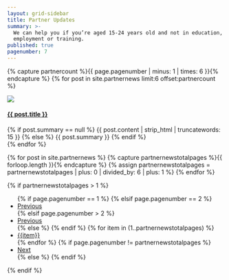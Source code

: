 ```yaml
---
layout: grid-sidebar
title: Partner Updates
summary: >-
  We can help you if you’re aged 15-24 years old and not in education,
  employment or training.
published: true
pagenumber: 7
---
```


{% capture partnercount %}{{ page.pagenumber | minus: 1 | times: 6 }}{% endcapture %}
{% for post in site.partnernews limit:6 offset:partnercount %}
<div class="teaser-wrapper">
	<div class="teaser">
 <a href="{{ site.baseurl }}{{ post.url }}"><img src="{{ post.thumbnail-image }}"></a>
  <h4><a href="{{ site.baseurl }}{{ post.url }}">{{ post.title }}</a></h4>
  <div class="content">
	{% if post.summary == null %}
    {{ post.content | strip_html | truncatewords: 15 }}
	{% else %}
	{{ post.summary }}
	{% endif %}
  </div>
</div>
</div>
{% endfor %}

{% for post in site.partnernews %}
{% capture partnernewstotalpages %}{{ forloop.length }}{% endcapture %}
{% assign partnernewstotalpages = partnernewstotalpages | plus: 0 | divided_by: 6 | plus: 1 %}
{% endfor %}

{% if partnernewstotalpages > 1 %}
<div class="pagination">
  <ul>
  {% if page.pagenumber == 1 %}
  {% elsif page.pagenumber == 2 %}
    <li><a href="{{ site.baseurl }}/partners/" class="previous">Previous</a></li>
  {% elsif page.pagenumber > 2 %}
    <li><a href="{{ site.baseurl }}/partners/{{ page.pagenumber | minus: 1 }}" class="previous">Previous</a></li>
  {% else %}
  {% endif %}
  {% for item in (1..partnernewstotalpages) %}
  <li><a {% if page.pagenumber == item %}class="active" href="#"{% else %} href="{% if item !=1 %}{{ site.baseurl }}/partners/{{ item }}{% else %}{{ site.baseurl }}/partners/{% endif %}"{% endif %}>{{item}}</a></li>
  {% endfor %}
  {% if page.pagenumber != partnernewstotalpages %}
    <li><a href="{{ site.baseurl }}/partners/{{ page.pagenumber | plus: 1 }}" class="next">Next</a></li>
  {% else %}
  {% endif %}
  </ul>
</div>
{% endif %}